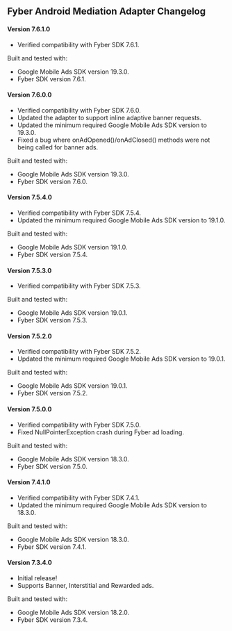 ## Fyber Android Mediation Adapter Changelog

#### Version 7.6.1.0
- Verified compatibility with Fyber SDK 7.6.1.

Built and tested with:
- Google Mobile Ads SDK version 19.3.0.
- Fyber SDK version 7.6.1.

#### Version 7.6.0.0
- Verified compatibility with Fyber SDK 7.6.0.
- Updated the adapter to support inline adaptive banner requests.
- Updated the minimum required Google Mobile Ads SDK version to 19.3.0.
- Fixed a bug where onAdOpened()/onAdClosed() methods were not being called for banner ads.

Built and tested with:
- Google Mobile Ads SDK version 19.3.0.
- Fyber SDK version 7.6.0.

#### Version 7.5.4.0
- Verified compatibility with Fyber SDK 7.5.4.
- Updated the minimum required Google Mobile Ads SDK version to 19.1.0.

Built and tested with:
- Google Mobile Ads SDK version 19.1.0.
- Fyber SDK version 7.5.4.

#### Version 7.5.3.0
- Verified compatibility with Fyber SDK 7.5.3.

Built and tested with:
- Google Mobile Ads SDK version 19.0.1.
- Fyber SDK version 7.5.3.

#### Version 7.5.2.0
- Verified compatibility with Fyber SDK 7.5.2.
- Updated the minimum required Google Mobile Ads SDK version to 19.0.1.

Built and tested with:
- Google Mobile Ads SDK version 19.0.1.
- Fyber SDK version 7.5.2.

#### Version 7.5.0.0
- Verified compatibility with Fyber SDK 7.5.0.
- Fixed NullPointerException crash during Fyber ad loading.

Built and tested with:
- Google Mobile Ads SDK version 18.3.0.
- Fyber SDK version 7.5.0.

#### Version 7.4.1.0
- Verified compatibility with Fyber SDK 7.4.1.
- Updated the minimum required Google Mobile Ads SDK version to 18.3.0.

Built and tested with:
- Google Mobile Ads SDK version 18.3.0.
- Fyber SDK version 7.4.1.

#### Version 7.3.4.0
- Initial release!
- Supports Banner, Interstitial and Rewarded ads.

Built and tested with:
- Google Mobile Ads SDK version 18.2.0.
- Fyber SDK version 7.3.4.
